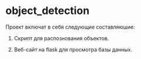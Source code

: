 # object_detection

Проект включат в себя следующие составляюшие:
1. Скрипт для распознования объектов.

2. Веб-сайт на flask для просмотра базы данных.


